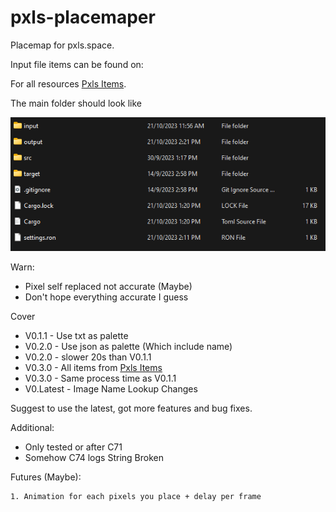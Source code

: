 # pxls-placemaper
Placemap for pxls.space.

Input file items can be found on:

For all resources [Pxls Items](https://pxls.space/extra).

The main folder should look like

![this](https://github.com/Chssam/pixel_maper/blob/main/sources/pxls-placemaper%20outlook.png)

Warn:
- Pixel self replaced not accurate (Maybe)
- Don't hope everything accurate I guess

Cover
- V0.1.1 - Use txt as palette
- V0.2.0 - Use json as palette (Which include name)
- V0.2.0 - slower 20s than V0.1.1
- V0.3.0 - All items from [Pxls Items](https://pxls.space/extra)
- V0.3.0 - Same process time as V0.1.1
- V0.Latest - Image Name Lookup Changes

Suggest to use the latest, got more features and bug fixes.

Additional:
- Only tested or after C71
- Somehow C74 logs String Broken

Futures (Maybe):
```
1. Animation for each pixels you place + delay per frame
```
